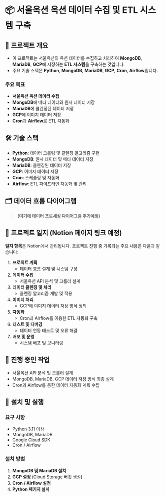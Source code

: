 # 📦 서울옥션 옥션 데이터 수집 및 ETL 시스템 구축

## 📝 프로젝트 개요

- 이 프로젝트는 서울옥션의 옥션 데이터를 수집하고 처리하여 **MongoDB**, **MariaDB**, **GCP**에 저장하는 **ETL 시스템**을 구축하는 것입니다. <br>
- 주요 기술 스택은 **Python**, **MongoDB**, **MariaDB**, **GCP**, **Cron**, **Airflow**입니다.

### 주요 목표
- **서울옥션 옥션 데이터 수집**  
- **MongoDB**에 메타 데이터와 원시 데이터 저장  
- **MariaDB**에 클렌징된 데이터 저장  
- **GCP**에 이미지 데이터 저장  
- **Cron**과 **Airflow**로 ETL 자동화

## 🛠️ 기술 스택
- **Python**: 데이터 크롤링 및 클렌징 알고리즘 구현
- **MongoDB**: 원시 데이터 및 메타 데이터 저장
- **MariaDB**: 클렌징된 데이터 저장
- **GCP**: 이미지 데이터 저장
- **Cron**: 스케줄링 및 자동화
- **Airflow**: ETL 파이프라인 자동화 및 관리

## 🗂️ 데이터 흐름 다이어그램
> **(여기에 데이터 프로세싱 다이어그램 추가예정)**

## 📅 프로젝트 일지 (Notion 페이지 링크 예정)

**일지 항목**은 Notion에서 관리됩니다. 프로젝트 진행 중 기록되는 주요 내용은 다음과 같습니다:

1. **프로젝트 계획**  
   - 데이터 흐름 설계 및 시스템 구성
2. **데이터 수집**  
   - 서울옥션 API 분석 및 크롤러 설계
3. **데이터 클렌징 및 처리**  
   - 클렌징 알고리즘 개발 및 적용
4. **이미지 처리**  
   - GCP에 이미지 데이터 저장 방식 정의
5. **자동화**  
   - Cron과 Airflow를 이용한 ETL 자동화 구축
6. **테스트 및 디버깅**  
   - 데이터 연동 테스트 및 오류 해결
7. **배포 및 운영**  
   - 시스템 배포 및 모니터링

## 🚧 진행 중인 작업

- 서울옥션 API 분석 및 크롤러 설계
- MongoDB, MariaDB, GCP 데이터 저장 방식 최종 설계
- Cron과 Airflow를 통한 데이터 자동화 계획 수립

## 📂 설치 및 실행

### 요구 사항
- Python 3.11 이상
- MongoDB, MariaDB
- Google Cloud SDK
- Cron / Airflow

### 설치 방법
1. **MongoDB 및 MariaDB 설치**  
2. **GCP 설정** (Cloud Storage 버킷 생성)
3. **Cron / Airflow 설정**
4. **Python 패키지 설치**  
